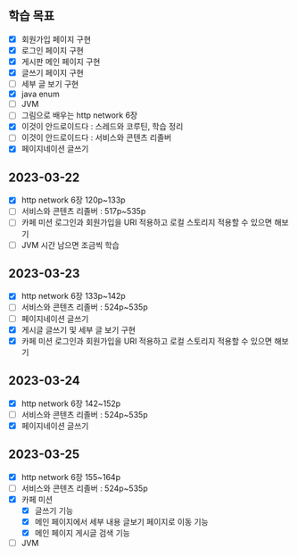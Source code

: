 ## 학습 목표

- [x] 회원가입 페이지 구현
- [x] 로그인 페이지 구현
- [x] 게시판 메인 페이지 구현
- [x] 글쓰기 페이지 구현
- [ ] 세부 글 보기 구현
- [x] java enum
- [ ] JVM
- [ ] 그림으로 배우는 http network 6장
- [x] 이것이 안드로이드다 : 스레드와 코루틴, 학습 정리
- [ ] 이것이 안드로이드다 : 서비스와 콘텐츠 리졸버
- [x] 페이지네이션 글쓰기

## 2023-03-22

- [x] http network 6장 120p~133p
- [ ] 서비스와 콘텐츠 리졸버 : 517p~535p
- [ ] 카페 미션 로그인과 회원가입을 URI 적용하고 로컬 스토리지 적용할 수 있으면 해보기
- [ ] JVM 시간 남으면 조금씩 학습

## 2023-03-23

- [x] http network 6장 133p~142p
- [ ] 서비스와 콘텐츠 리졸버 : 524p~535p
- [ ] 페이지네이션 글쓰기
- [x] 게시글 글쓰기 및 세부 글 보기 구현
- [x] 카페 미션 로그인과 회원가입을 URI 적용하고 로컬 스토리지 적용할 수 있으면 해보기

## 2023-03-24

- [x] http network 6장 142~152p
- [ ] 서비스와 콘텐츠 리졸버 : 524p~535p
- [x] 페이지네이션 글쓰기

## 2023-03-25

- [x] http network 6장 155~164p
- [ ] 서비스와 콘텐츠 리졸버 : 524p~535p
- [x] 카페 미션
    - [x] 글쓰기 기능
    - [x] 메인 페이지에서 세부 내용 글보기 페이지로 이동 기능
    - [x] 메인 페이지 게시글 검색 기능
- [ ] JVM
